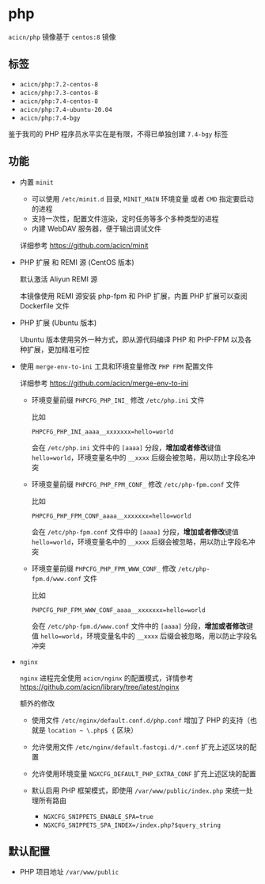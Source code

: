 # php

`acicn/php` 镜像基于 `centos:8` 镜像

## 标签

* `acicn/php:7.2-centos-8`
* `acicn/php:7.3-centos-8`
* `acicn/php:7.4-centos-8`
* `acicn/php:7.4-ubuntu-20.04`
* `acicn/php:7.4-bgy`

鉴于我司的 PHP 程序员水平实在是有限，不得已单独创建 `7.4-bgy` 标签

## 功能

* 内置 `minit`

    - 可以使用 `/etc/minit.d` 目录, `MINIT_MAIN` 环境变量 或者 `CMD` 指定要启动的进程
    - 支持一次性，配置文件渲染，定时任务等多个多种类型的进程
    - 内建 WebDAV 服务器，便于输出调试文件

    详细参考 https://github.com/acicn/minit

* PHP 扩展 和 REMI 源 (CentOS 版本)

  默认激活 Aliyun REMI 源

  本镜像使用 REMI 源安装 php-fpm 和 PHP 扩展，内置 PHP 扩展可以查阅 Dockerfile 文件

* PHP 扩展 (Ubuntu 版本)

  Ubuntu 版本使用另外一种方式，即从源代码编译 PHP 和 PHP-FPM 以及各种扩展，更加精准可控

* 使用 `merge-env-to-ini` 工具和环境变量修改 `PHP FPM` 配置文件

    详细参考 https://github.com/acicn/merge-env-to-ini

    * 环境变量前缀 `PHPCFG_PHP_INI_` 修改 `/etc/php.ini` 文件

        比如

        `PHPCFG_PHP_INI_aaaa__xxxxxxx=hello=world`

        会在 `/etc/php.ini` 文件中的 `[aaaa]` 分段，**增加或者修改**键值 `hello=world`，环境变量名中的 `__xxxx` 后缀会被忽略，用以防止字段名冲突

    * 环境变量前缀 `PHPCFG_PHP_FPM_CONF_` 修改 `/etc/php-fpm.conf` 文件

        比如

        `PHPCFG_PHP_FPM_CONF_aaaa__xxxxxxx=hello=world`

        会在 `/etc/php-fpm.conf` 文件中的 `[aaaa]` 分段，**增加或者修改**键值 `hello=world`，环境变量名中的 `__xxxx` 后缀会被忽略，用以防止字段名冲突

    * 环境变量前缀 `PHPCFG_PHP_FPM_WWW_CONF_` 修改 `/etc/php-fpm.d/www.conf` 文件

        比如

        `PHPCFG_PHP_FPM_WWW_CONF_aaaa__xxxxxxx=hello=world`

        会在 `/etc/php-fpm.d/www.conf` 文件中的 `[aaaa]` 分段，**增加或者修改**键值 `hello=world`，环境变量名中的 `__xxxx` 后缀会被忽略，用以防止字段名冲突

* `nginx`

    `nginx` 进程完全使用 `acicn/nginx` 的配置模式，详情参考 https://github.com/acicn/library/tree/latest/nginx

    额外的修改

    - 使用文件 `/etc/nginx/default.conf.d/php.conf` 增加了 PHP 的支持（也就是 `location ~ \.php$ {` 区块）

    - 允许使用文件 `/etc/nginx/default.fastcgi.d/*.conf` 扩充上述区块的配置

    - 允许使用环境变量 `NGXCFG_DEFAULT_PHP_EXTRA_CONF` 扩充上述区块的配置

    - 默认启用 PHP 框架模式，即使用 `/var/www/public/index.php` 来统一处理所有路由
        - `NGXCFG_SNIPPETS_ENABLE_SPA=true`
        - `NGXCFG_SNIPPETS_SPA_INDEX=/index.php?$query_string`

## 默认配置

* PHP 项目地址 `/var/www/public`
